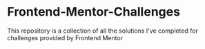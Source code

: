 # Frontend-Mentor-Challenges
This repository is a collection of all the solutions I've completed for challenges provided by Frontend Mentor
